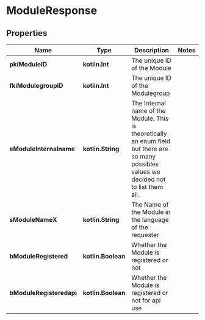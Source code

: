
# ModuleResponse

## Properties
Name | Type | Description | Notes
------------ | ------------- | ------------- | -------------
**pkiModuleID** | **kotlin.Int** | The unique ID of the Module | 
**fkiModulegroupID** | **kotlin.Int** | The unique ID of the Modulegroup | 
**eModuleInternalname** | **kotlin.String** | The Internal name of the Module.  This is theoretically an enum field but there are so many possibles values we decided not to list them all. | 
**sModuleNameX** | **kotlin.String** | The Name of the Module in the language of the requester | 
**bModuleRegistered** | **kotlin.Boolean** | Whether the Module is registered or not | 
**bModuleRegisteredapi** | **kotlin.Boolean** | Whether the Module is registered or not for api use | 



